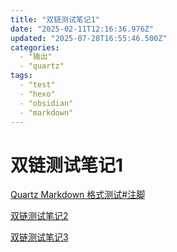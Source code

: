 ```yaml
---
title: "双链测试笔记1"
date: "2025-02-11T12:16:36.976Z"
updated: "2025-07-28T16:55:46.500Z"
categories:
  - "输出"
  - "quartz"
tags:
  - "test"
  - "hexo"
  - "obsidian"
  - "markdown"
---
```


# 双链测试笔记1

[Quartz Markdown 格式测试#注脚](02f7ac42dc2df9d4013cd5016e698952fa7460ce#%E6%B3%A8%E8%84%9A)

[双链测试笔记2](6a2dd99422a897808d42f58fe320c9e50a744a8e)

[双链测试笔记3](51fb5c081e6c6d23033be5f953e410541c3b00fb)
